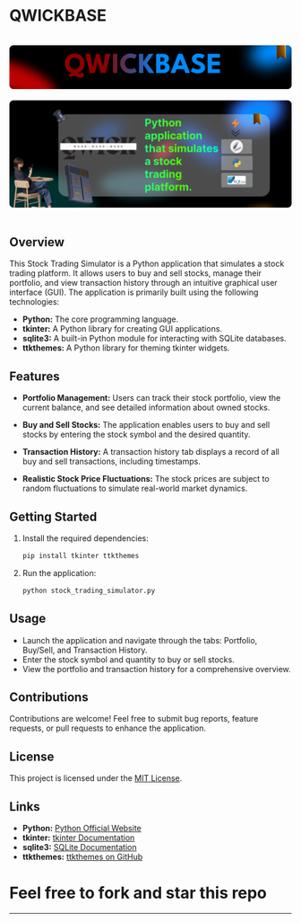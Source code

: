 # QWICKBASE
<div align="center">
  <br>
      <img src="https://github.com/RJohnPaul/qwickbase/blob/7b0f31ec9b8f3764ade25a63057e03cb33586966/Frame%206.png" alt="Project Banner">
  </br>
</div>

<div align="center">
  <br>
      <img src="https://github.com/RJohnPaul/qwickbase/blob/fba5a8457f5bf6f4242fe0d47431f64758a37987/Frame-5.png" alt="Project Banner">
  </br>
</div>

<br/>

## Overview

This Stock Trading Simulator is a Python application that simulates a stock trading platform. It allows users to buy and sell stocks, manage their portfolio, and view transaction history through an intuitive graphical user interface (GUI). The application is primarily built using the following technologies:

- **Python:** The core programming language.
- **tkinter:** A Python library for creating GUI applications.
- **sqlite3:** A built-in Python module for interacting with SQLite databases.
- **ttkthemes:** A Python library for theming tkinter widgets.

## Features

- **Portfolio Management:** Users can track their stock portfolio, view the current balance, and see detailed information about owned stocks.
  
- **Buy and Sell Stocks:** The application enables users to buy and sell stocks by entering the stock symbol and the desired quantity.

- **Transaction History:** A transaction history tab displays a record of all buy and sell transactions, including timestamps.

- **Realistic Stock Price Fluctuations:** The stock prices are subject to random fluctuations to simulate real-world market dynamics.

## Getting Started

1. Install the required dependencies:
   ```bash
   pip install tkinter ttkthemes
   ```

2. Run the application:
   ```bash
   python stock_trading_simulator.py
   ```

## Usage

- Launch the application and navigate through the tabs: Portfolio, Buy/Sell, and Transaction History.
- Enter the stock symbol and quantity to buy or sell stocks.
- View the portfolio and transaction history for a comprehensive overview.

## Contributions

Contributions are welcome! Feel free to submit bug reports, feature requests, or pull requests to enhance the application.

## License

This project is licensed under the [MIT License](LICENSE).

## Links

- **Python:** [Python Official Website](https://www.python.org/)
- **tkinter:** [tkinter Documentation](https://docs.python.org/3/library/tkinter.html)
- **sqlite3:** [SQLite Documentation](https://docs.python.org/3/library/sqlite3.html)
- **ttkthemes:** [ttkthemes on GitHub](https://github.com/RedFantom/ttkthemes)


# Feel free to fork and star this repo
---
